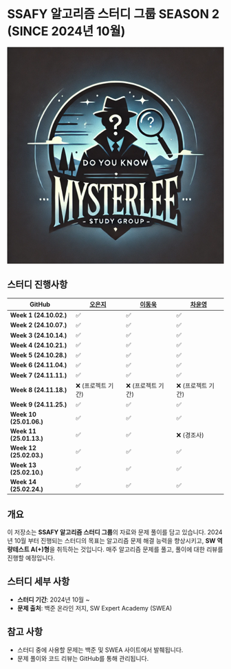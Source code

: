 # SSAFY 알고리즘 스터디 그룹 SEASON 2 (SINCE 2024년 10월)

![이미지](./mysterlee.png)

## 스터디 진행사항

| **GitHub**              | **[오은지](https://github.com/oille12/MysterLee2)** | **[이동욱](https://github.com/2Ludy/MysterLee)** | **[차윤영](https://github.com/yuncof/MysterLee2)** |
| ----------------------- | --------------------------------------------------- | ------------------------------------------------ | -------------------------------------------------- |
| **Week 1 (24.10.02.)**  | ✅                                                  | ✅                                               | ✅                                                 |
| **Week 2 (24.10.07.)**  | ✅                                                  | ✅                                               | ✅                                                 |
| **Week 3 (24.10.14.)**  | ✅                                                  | ✅                                               | ✅                                                 |
| **Week 4 (24.10.21.)**  | ✅                                                  | ✅                                               | ✅                                                 |
| **Week 5 (24.10.28.)**  | ✅                                                  | ✅                                               | ✅                                                 |
| **Week 6 (24.11.04.)**  | ✅                                                  | ✅                                               | ✅                                                 |
| **Week 7 (24.11.11.)**  | ✅                                                  | ✅                                               | ✅                                                 |
| **Week 8 (24.11.18.)**  | ❌ (프로젝트 기간)                                  | ❌ (프로젝트 기간)                               | ❌ (프로젝트 기간)                                 |
| **Week 9 (24.11.25.)**  | ✅                                                  | ✅                                               | ✅                                                 |
| **Week 10 (25.01.06.)** | ✅                                                  | ✅                                               | ✅                                                 |
| **Week 11 (25.01.13.)** | ✅                                                  | ✅                                               | ❌ (경조사)                                        |
| **Week 12 (25.02.03.)** | ✅                                                  | ✅                                               | ✅                                                 |
| **Week 13 (25.02.10.)** | ✅                                                  | ✅                                               | ✅                                                 |
| **Week 14 (25.02.24.)** | ✅                                                  | ✅                                               | ✅                                                 |

## 개요

이 저장소는 **SSAFY 알고리즘 스터디 그룹**의 자료와 문제 풀이를 담고 있습니다. 2024년 10월 부터 진행되는 스터디의 목표는 알고리즘 문제 해결 능력을 향상시키고, **SW 역량테스트 A(+)형**을 취득하는 것입니다. 매주 알고리즘 문제를 풀고, 풀이에 대한 리뷰를 진행할 예정입니다.

## 스터디 세부 사항

- **스터디 기간**: 2024년 10월 ~
- **문제 출처**: 백준 온라인 저지, SW Expert Academy (SWEA)

## 참고 사항

- 스터디 중에 사용할 문제는 백준 및 SWEA 사이트에서 발췌됩니다.
- 문제 풀이와 코드 리뷰는 GitHub를 통해 관리됩니다.
